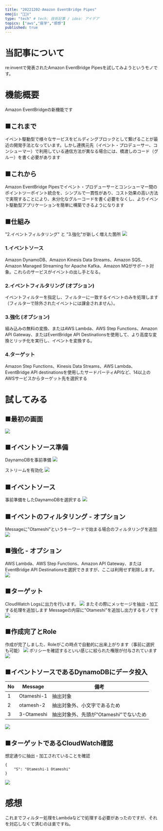 ```yaml
---
title: "20221202-Amazon EventBridge Pipes"
emoji: "🚴🏻‍♀️"
type: "tech" # tech: 技術記事 / idea: アイデア
topics: ["aws","座学","感想"]
published: true
---
```

# 当記事について

re:inventで発表されたAmazon EventBridge Pipesを試してみようというモノです。

# 機能概要
Amazon EventBridgeの新機能です

## ■これまで
イベント駆動型で様々なサービスをビルディングブロックとして繋げることが最近の開発手法となっています。しかし連携元先（イベント・プロデューサー、コンシューマー）で利用している通信方法が異なる場合には、橋渡しのコード（グルー）を書く必要があります

## ■これから
Amazon EventBridge Pipesでイベント・プロデューサーとコンシューマー間のポイントツーポイント統合を、シンプルで一貫性があり、コスト効果の高い方法で実現することにより、未分化なグルーコードを書く必要をなくし、よりイベント駆動型アプリケーションを簡単に構築できるようになります

## ■仕組み
"2.イベントフィルタリング" と "3.強化"が新しく増えた箇所
![](https://storage.googleapis.com/zenn-user-upload/6941324fc654-20221202.png)
### 1.イベントソース
Amazon DynamoDB、Amazon Kinesis Data Streams、Amazon SQS、Amazon Managed Streaming for Apache Kafka、Amazon MQがサポート対象。これらのサービスがイベントの出し手となる。

### 2.イベントフィルタリング (オプション)
イベントフィルターを指定し、フィルターに一致するイベントのみを処理します（フィルターで除外されたイベントには課金されません）。

### 3.強化 (オプション)
組み込みの無料の変換、またはAWS Lambda、AWS Step Functions、Amazon API Gateway、またはEventBridge API Destinationsを使用して、より高度な変換とリッチ化を実行し、イベントを変換する。

### 4.ターゲット
Amazon Step Functions、Kinesis Data Streams、AWS Lambda、EventBridge API destinationsを使用したサードパーティAPIなど、14以上のAWSサービスからターゲット先を選択する

# 試してみる
## ■最初の画面
![](https://storage.googleapis.com/zenn-user-upload/29953c766eba-20221202.png)

## ■イベントソース準備
DaynamoDBを事前準備
![](https://storage.googleapis.com/zenn-user-upload/dcd03aca54fd-20221202.png)

ストリームを有効化
![](https://storage.googleapis.com/zenn-user-upload/d243296bef8e-20221202.png)

## ■イベントソース
事前準備をしたDaynamoDBを選択する
![](https://storage.googleapis.com/zenn-user-upload/b4cb8b2d932d-20221202.png)

## ■イベントのフィルタリング - オプション
Messageに"Otameshi"というキーワードで始まる場合のフィルタリングを追加
![](https://storage.googleapis.com/zenn-user-upload/0ffcdf0eaba6-20221202.png)


## ■強化 - オプション
AWS Lambda、AWS Step Functions、Amazon API Gateway、またはEventBridge API Destinationsを選択できますが、ここは利用せず削除します。
![](https://storage.googleapis.com/zenn-user-upload/812f1f56141c-20221202.png)

## ■ターゲット
CloudWatch Logsに出力を行います。
![](https://storage.googleapis.com/zenn-user-upload/314743ebb79d-20221202.png)
またその際にメッセージを抽出・加工する処理を追加します 
Messageの内容に"Otameshi"を追加し出力するモノです
![](https://storage.googleapis.com/zenn-user-upload/ce913d209fcf-20221202.png)

## ■作成完了とRole
作成が完了しました、Roleがこの時点で自動的に出来上がります（事前に選択も可能）
![](https://storage.googleapis.com/zenn-user-upload/672705e89099-20221202.png)
ポリシーを確認するといい感じに絞られた権限が付与されています
![](https://storage.googleapis.com/zenn-user-upload/39a932266a2e-20221202.png)

## ■イベントソースであるDynamoDBにデータ投入
| No | Message | 備考 |
| ---- | ---- | ---- |
| 1 | Otameshi-1 | 抽出対象 |
| 2 | otamesh-2 | 抽出対象外、小文字であるため |
| 3 | 3-Otameshi | 抽出対象外、先頭が"Otameshi"でないため |

![](https://storage.googleapis.com/zenn-user-upload/927a104fd07e-20221202.png)


## ■ターゲットであるCloudWatch確認
想定通りに抽出・加工されていることを確認
```
{
    "S": "Otameshi-1 Otameshi"
}
```
![](https://storage.googleapis.com/zenn-user-upload/55f6d0cea677-20221202.png)


# 感想
これまでフィルター処理をLambdaなどで処理する必要があったのですが、それを対応しなくて済むのは楽ですね。
